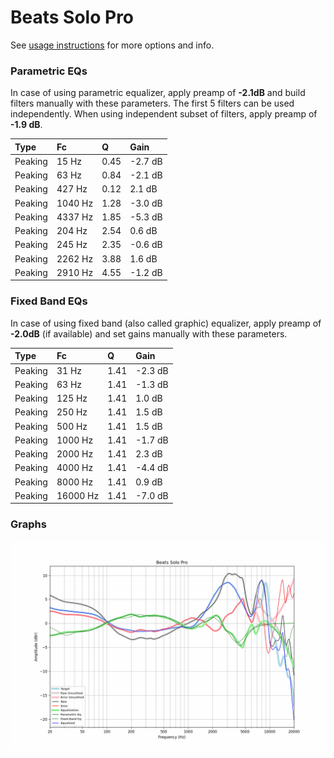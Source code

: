 # Beats Solo Pro
See [usage instructions](https://github.com/jaakkopasanen/AutoEq#usage) for more options and info.

### Parametric EQs
In case of using parametric equalizer, apply preamp of **-2.1dB** and build filters manually
with these parameters. The first 5 filters can be used independently.
When using independent subset of filters, apply preamp of **-1.9 dB**.

| Type    | Fc      |    Q | Gain    |
|:--------|:--------|:-----|:--------|
| Peaking | 15 Hz   | 0.45 | -2.7 dB |
| Peaking | 63 Hz   | 0.84 | -2.1 dB |
| Peaking | 427 Hz  | 0.12 | 2.1 dB  |
| Peaking | 1040 Hz | 1.28 | -3.0 dB |
| Peaking | 4337 Hz | 1.85 | -5.3 dB |
| Peaking | 204 Hz  | 2.54 | 0.6 dB  |
| Peaking | 245 Hz  | 2.35 | -0.6 dB |
| Peaking | 2262 Hz | 3.88 | 1.6 dB  |
| Peaking | 2910 Hz | 4.55 | -1.2 dB |

### Fixed Band EQs
In case of using fixed band (also called graphic) equalizer, apply preamp of **-2.0dB**
(if available) and set gains manually with these parameters.

| Type    | Fc       |    Q | Gain    |
|:--------|:---------|:-----|:--------|
| Peaking | 31 Hz    | 1.41 | -2.3 dB |
| Peaking | 63 Hz    | 1.41 | -1.3 dB |
| Peaking | 125 Hz   | 1.41 | 1.0 dB  |
| Peaking | 250 Hz   | 1.41 | 1.5 dB  |
| Peaking | 500 Hz   | 1.41 | 1.5 dB  |
| Peaking | 1000 Hz  | 1.41 | -1.7 dB |
| Peaking | 2000 Hz  | 1.41 | 2.3 dB  |
| Peaking | 4000 Hz  | 1.41 | -4.4 dB |
| Peaking | 8000 Hz  | 1.41 | 0.9 dB  |
| Peaking | 16000 Hz | 1.41 | -7.0 dB |

### Graphs
![](./Beats%20Solo%20Pro.png)